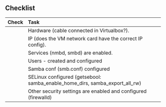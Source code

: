 ## Checklist

| Check		| Task
| :--		| :--
|			| Hardware (cable connected in Virtualbox?).
|			| IP (does the VM network card have the correct IP config).
|			| Services (nmbd, smbd) are enabled.
|			| Users - created and configured
|			| Samba conf (smb.conf) configured
|			| SELinux configured (getsebool: samba_enable_home_dirs, samba_export_all_rw)
|     | Other security settings are enabled and configured (firewalld)

